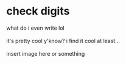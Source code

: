 # check digits

what do i even write lol
</br>
</br>
it's pretty cool y'know? i find it cool at least...
</br>
</br>
insert image here or something
